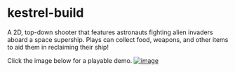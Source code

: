 # kestrel-build
A 2D, top-down shooter that features astronauts fighting alien invaders aboard a space supership. Plays can collect food, weapons, and other items to aid them in reclaiming their ship! 

Click the image below for a playable demo.
[![image](https://user-images.githubusercontent.com/45664302/210140427-867ab5be-4fe5-488c-9685-05e6f38cdd98.png)](https://master.d1bxgqjgrej455.amplifyapp.com/)
